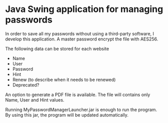 # Java Swing application for managing passwords
In order to save all my passwords without using a third-party software, I develop this application.
A master password encrypt the file with AES256.

The following data can be stored for each website
- Name
- User
- Password
- Hint
- Renew (to describe when it needs to be renewed)
- Deprecated?

An option to generate a PDF file is available. The file will contains only Name, User and Hint values.

Running MyPasswordManagerLauncher.jar is enough to run the program. By using this jar, the program will be updated automatically.